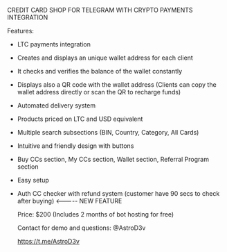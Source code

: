 CREDIT CARD SHOP FOR TELEGRAM WITH CRYPTO PAYMENTS INTEGRATION

Features:

- LTC payments integration
- Creates and displays an unique wallet address for each client
- It checks and verifies the balance of the wallet constantly
- Displays also a QR code with the wallet address (Clients can copy the wallet address directly or scan the QR to recharge funds)
- Automated delivery system
- Products priced on LTC and USD equivalent
- Multiple search subsections (BIN, Country, Category, All Cards)
- Intuitive and friendly design with buttons
- Buy CCs section, My CCs section, Wallet section, Referral Program section
- Easy setup
- Auth CC checker with refund system (customer have 90 secs to check after buying) <----- NEW FEATURE
  

  Price: $200 (Includes 2 months of bot hosting for free)
  
  Contact for demo and questions: @AstroD3v

  https://t.me/AstroD3v

  

  

